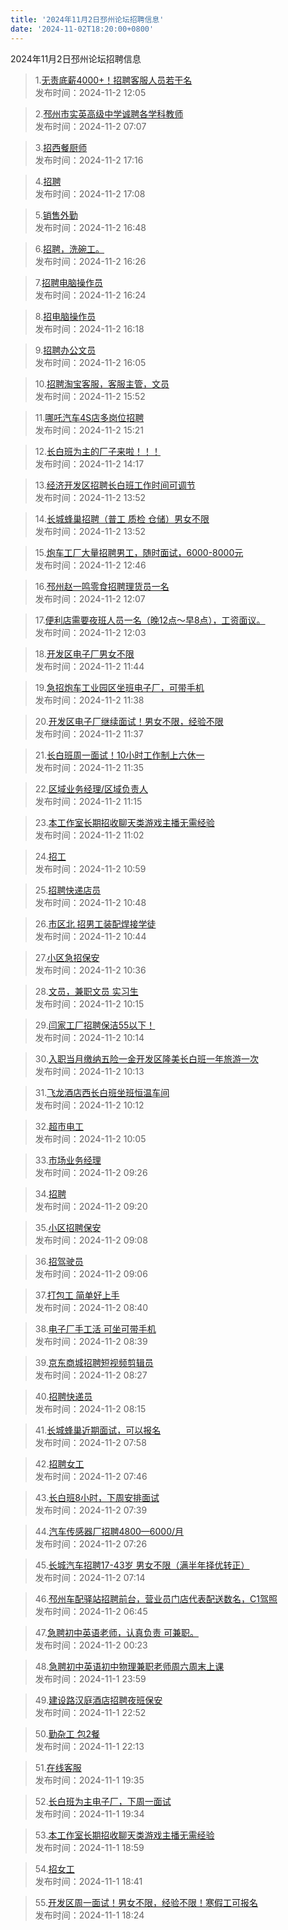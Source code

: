 ```yaml
---
title: '2024年11月2日邳州论坛招聘信息'
date: '2024-11-02T18:20:00+0800'
---
```

2024年11月2日邳州论坛招聘信息
<!--more-->
>1.[无责底薪4000+！招聘客服人员若干名](https://www.pzzc.net/forum.php?mod=viewthread&tid=10468712)<br>
>发布时间：2024-11-2 12:05

>2.[邳州市实英高级中学诚聘各学科教师](https://www.pzzc.net/forum.php?mod=viewthread&tid=10468639)<br>
>发布时间：2024-11-2 07:07

>3.[招西餐厨师](https://www.pzzc.net/forum.php?mod=viewthread&tid=10468768)<br>
>发布时间：2024-11-2 17:16

>4.[招聘](https://www.pzzc.net/forum.php?mod=viewthread&tid=10468767)<br>
>发布时间：2024-11-2 17:08

>5.[销售外勤](https://www.pzzc.net/forum.php?mod=viewthread&tid=10468764)<br>
>发布时间：2024-11-2 16:48

>6.[招聘，洗碗工。](https://www.pzzc.net/forum.php?mod=viewthread&tid=10468759)<br>
>发布时间：2024-11-2 16:26

>7.[招聘电脑操作员](https://www.pzzc.net/forum.php?mod=viewthread&tid=10468758)<br>
>发布时间：2024-11-2 16:24

>8.[招电脑操作员](https://www.pzzc.net/forum.php?mod=viewthread&tid=10468756)<br>
>发布时间：2024-11-2 16:18

>9.[招聘办公文员](https://www.pzzc.net/forum.php?mod=viewthread&tid=10468754)<br>
>发布时间：2024-11-2 16:05

>10.[招聘淘宝客服，客服主管，文员](https://www.pzzc.net/forum.php?mod=viewthread&tid=10468751)<br>
>发布时间：2024-11-2 15:52

>11.[哪吒汽车4S店多岗位招聘](https://www.pzzc.net/forum.php?mod=viewthread&tid=10468747)<br>
>发布时间：2024-11-2 15:21

>12.[长白班为主的厂子来啦！！！](https://www.pzzc.net/forum.php?mod=viewthread&tid=10468740)<br>
>发布时间：2024-11-2 14:17

>13.[经济开发区招聘长白班工作时间可调节](https://www.pzzc.net/forum.php?mod=viewthread&tid=10468732)<br>
>发布时间：2024-11-2 13:52

>14.[长城蜂巢招聘（普工 质检 仓储）男女不限](https://www.pzzc.net/forum.php?mod=viewthread&tid=10468731)<br>
>发布时间：2024-11-2 13:52

>15.[炮车工厂大量招聘男工，随时面试，6000-8000元](https://www.pzzc.net/forum.php?mod=viewthread&tid=10468719)<br>
>发布时间：2024-11-2 12:46

>16.[邳州赵一鸣零食招聘理货员一名](https://www.pzzc.net/forum.php?mod=viewthread&tid=10468713)<br>
>发布时间：2024-11-2 12:07

>17.[便利店需要夜班人员一名（晚12点～早8点），工资面议。](https://www.pzzc.net/forum.php?mod=viewthread&tid=10468711)<br>
>发布时间：2024-11-2 12:03

>18.[开发区电子厂男女不限](https://www.pzzc.net/forum.php?mod=viewthread&tid=10468710)<br>
>发布时间：2024-11-2 11:44

>19.[急招炮车工业园区坐班电子厂，可带手机](https://www.pzzc.net/forum.php?mod=viewthread&tid=10468709)<br>
>发布时间：2024-11-2 11:38

>20.[开发区电子厂继续面试！男女不限，经验不限](https://www.pzzc.net/forum.php?mod=viewthread&tid=10468708)<br>
>发布时间：2024-11-2 11:37

>21.[长白班周一面试！10小时工作制上六休一](https://www.pzzc.net/forum.php?mod=viewthread&tid=10468706)<br>
>发布时间：2024-11-2 11:35

>22.[区域业务经理/区域负责人](https://www.pzzc.net/forum.php?mod=viewthread&tid=10468701)<br>
>发布时间：2024-11-2 11:15

>23.[本工作室长期招收聊天类游戏主播无需经验](https://www.pzzc.net/forum.php?mod=viewthread&tid=10468698)<br>
>发布时间：2024-11-2 11:02

>24.[招工](https://www.pzzc.net/forum.php?mod=viewthread&tid=10468697)<br>
>发布时间：2024-11-2 10:59

>25.[招聘快递店员](https://www.pzzc.net/forum.php?mod=viewthread&tid=10468695)<br>
>发布时间：2024-11-2 10:48

>26.[市区北 招男工装配焊接学徒](https://www.pzzc.net/forum.php?mod=viewthread&tid=10468694)<br>
>发布时间：2024-11-2 10:44

>27.[小区急招保安](https://www.pzzc.net/forum.php?mod=viewthread&tid=10468693)<br>
>发布时间：2024-11-2 10:36

>28.[文员，兼职文员 实习生](https://www.pzzc.net/forum.php?mod=viewthread&tid=10468690)<br>
>发布时间：2024-11-2 10:15

>29.[闫家工厂招聘保洁55以下！](https://www.pzzc.net/forum.php?mod=viewthread&tid=10468688)<br>
>发布时间：2024-11-2 10:14

>30.[入职当月缴纳五险一金开发区隆美长白班一年旅游一次](https://www.pzzc.net/forum.php?mod=viewthread&tid=10468686)<br>
>发布时间：2024-11-2 10:13

>31.[飞龙酒店西长白班坐班恒温车间](https://www.pzzc.net/forum.php?mod=viewthread&tid=10468685)<br>
>发布时间：2024-11-2 10:12

>32.[超市电工](https://www.pzzc.net/forum.php?mod=viewthread&tid=10468683)<br>
>发布时间：2024-11-2 10:05

>33.[市场业务经理](https://www.pzzc.net/forum.php?mod=viewthread&tid=10468675)<br>
>发布时间：2024-11-2 09:26

>34.[招聘](https://www.pzzc.net/forum.php?mod=viewthread&tid=10468672)<br>
>发布时间：2024-11-2 09:20

>35.[小区招聘保安](https://www.pzzc.net/forum.php?mod=viewthread&tid=10468670)<br>
>发布时间：2024-11-2 09:08

>36.[招驾驶员](https://www.pzzc.net/forum.php?mod=viewthread&tid=10468669)<br>
>发布时间：2024-11-2 09:06

>37.[打包工  简单好上手](https://www.pzzc.net/forum.php?mod=viewthread&tid=10468665)<br>
>发布时间：2024-11-2 08:40

>38.[电子厂手工活  可坐可带手机](https://www.pzzc.net/forum.php?mod=viewthread&tid=10468664)<br>
>发布时间：2024-11-2 08:39

>39.[京东商城招聘短视频剪辑员](https://www.pzzc.net/forum.php?mod=viewthread&tid=10468657)<br>
>发布时间：2024-11-2 08:27

>40.[招聘快递员](https://www.pzzc.net/forum.php?mod=viewthread&tid=10468653)<br>
>发布时间：2024-11-2 08:15

>41.[长城蜂巢近期面试，可以报名](https://www.pzzc.net/forum.php?mod=viewthread&tid=10468651)<br>
>发布时间：2024-11-2 07:58

>42.[招聘女工](https://www.pzzc.net/forum.php?mod=viewthread&tid=10468650)<br>
>发布时间：2024-11-2 07:46

>43.[长白班8小时，下周安排面试](https://www.pzzc.net/forum.php?mod=viewthread&tid=10468646)<br>
>发布时间：2024-11-2 07:39

>44.[汽车传感器厂招聘4800—6000/月](https://www.pzzc.net/forum.php?mod=viewthread&tid=10468643)<br>
>发布时间：2024-11-2 07:26

>45.[长城汽车招聘17-43岁 男女不限（满半年择优转正）](https://www.pzzc.net/forum.php?mod=viewthread&tid=10468641)<br>
>发布时间：2024-11-2 07:14

>46.[邳州车配驿站招聘前台，营业员门店代表配送数名，C1驾照](https://www.pzzc.net/forum.php?mod=viewthread&tid=10468636)<br>
>发布时间：2024-11-2 06:45

>47.[急聘初中英语老师，认真负责 可兼职。](https://www.pzzc.net/forum.php?mod=viewthread&tid=10468633)<br>
>发布时间：2024-11-2 00:23

>48.[急聘初中英语初中物理兼职老师周六周末上课](https://www.pzzc.net/forum.php?mod=viewthread&tid=10468631)<br>
>发布时间：2024-11-1 23:59

>49.[建设路汉庭酒店招聘夜班保安](https://www.pzzc.net/forum.php?mod=viewthread&tid=10468625)<br>
>发布时间：2024-11-1 22:52

>50.[勤杂工 包2餐](https://www.pzzc.net/forum.php?mod=viewthread&tid=10468622)<br>
>发布时间：2024-11-1 22:13

>51.[在线客服](https://www.pzzc.net/forum.php?mod=viewthread&tid=10468607)<br>
>发布时间：2024-11-1 19:35

>52.[长白班为主电子厂，下周一面试](https://www.pzzc.net/forum.php?mod=viewthread&tid=10468606)<br>
>发布时间：2024-11-1 19:34

>53.[本工作室长期招收聊天类游戏主播无需经验](https://www.pzzc.net/forum.php?mod=viewthread&tid=10468600)<br>
>发布时间：2024-11-1 18:59

>54.[招女工](https://www.pzzc.net/forum.php?mod=viewthread&tid=10468593)<br>
>发布时间：2024-11-1 18:41

>55.[开发区周一面试！男女不限，经验不限！寒假工可报名](https://www.pzzc.net/forum.php?mod=viewthread&tid=10468592)<br>
>发布时间：2024-11-1 18:24

